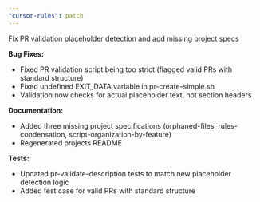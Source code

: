 ```yaml
---
"cursor-rules": patch
---
```


Fix PR validation placeholder detection and add missing project specs

**Bug Fixes:**

- Fixed PR validation script being too strict (flagged valid PRs with standard structure)
- Fixed undefined EXIT_DATA variable in pr-create-simple.sh
- Validation now checks for actual placeholder text, not section headers

**Documentation:**

- Added three missing project specifications (orphaned-files, rules-condensation, script-organization-by-feature)
- Regenerated projects README

**Tests:**

- Updated pr-validate-description tests to match new placeholder detection logic
- Added test case for valid PRs with standard structure
